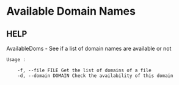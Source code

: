 # Available Domain Names

## HELP
AvailableDoms - See if a list of domain names are available or not

    Usage :

        -f, --file FILE Get the list of domains of a file
        -d, --domain DOMAIN Check the availability of this domain


